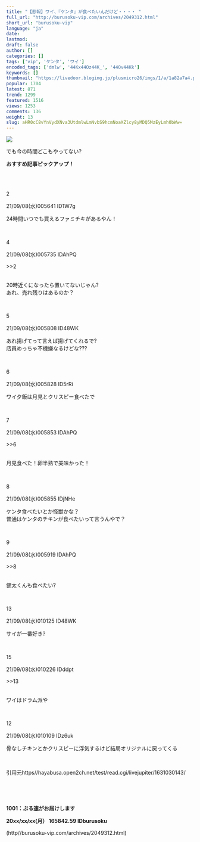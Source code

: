```yaml
---
title: "【悲報】ワイ、『ケンタ』が食べたいんだけど・・・・ "
full_url: "http://burusoku-vip.com/archives/2049312.html"
short_url: "burusoku-vip"
language: "ja"
date: 
lastmod: 
draft: false
author: []
categories: []
tags: ['vip', 'ケンタ', 'ワイ']
encoded_tags: ['dmlw', '44Kx44Oz44K_', '44Ov44Kk']
keywords: []
thumbnail: "https://livedoor.blogimg.jp/plusmicro26/imgs/1/a/1a82a7a4.png"
popular: 1704
latest: 871
trend: 1299
featured: 1516
views: 1253
comments: 136
weight: 13
slug: aHR0cC8vYnVydXNva3UtdmlwLmNvbS9hcmNoaXZlcy8yMDQ5MzEyLmh0bWw=
---
```


![](https://livedoor.blogimg.jp/plusmicro26/imgs/1/a/1a82a7a4.png)

<div><p>でも今の時間どこもやってない?</p><p><b>おすすめ記事ピックアップ！</b></p> <p class='g-ad1'> </p> <p class='g-ad2'> </p> <p></p><br> <br><p>2 <p> 21/09/08(水)005641 ID1W7g</p></p><p> 24時間いつでも買えるファミチキがあるやん！ </p><br> <p>4 <p> 21/09/08(水)005735 IDAhPQ</p></p><p> <p class='anchor'>>>2</p><br>20時近くになったら置いてないじゃん?<br>あれ、売れ残りはあるのか？ </p><br> <p>5 <p> 21/09/08(水)005808 ID48WK</p></p><p> あれ揚げてって言えば揚げてくれるで?<br>店員めっちゃ不機嫌なるけどな??? </p><br> <p>6 <p> 21/09/08(水)005828 ID5rRi</p></p><p> ワイ夕飯は月見とクリスピー食べたで </p><br> <p>7 <p> 21/09/08(水)005853 IDAhPQ</p></p><p> <p class='anchor'>>>6</p><br>月見食べた！卵半熟で美味かった！ </p><br> <p>8 <p> 21/09/08(水)005855 IDjNHe</p></p><p> ケンタ食べたいとか怪獣かな？<br>普通はケンタのチキンが食べたいって言うんやで？ </p><br> <p>9 <p> 21/09/08(水)005919 IDAhPQ</p></p><p> <p class='anchor'>>>8</p><br>健太くんも食べたい? </p><br> <p>13 <p> 21/09/08(水)010125 ID48WK</p></p><p> サイが一番好き? </p><br> <p>15 <p> 21/09/08(水)010226 IDddpt</p></p><p> <p class='anchor'>>>13</p><br>ワイはドラム派や </p><br> <p>12 <p> 21/09/08(水)010109 IDz6uk</p></p><p> 骨なしチキンとかクリスピーに浮気するけど結局オリジナルに戻ってくる </p><br> <p>引用元https//hayabusa.open2ch.net/test/read.cgi/livejupiter/1631030143/</p> <br> <p id='csw_block'></p> <p id='divSP1'> </p> <br><p><b>1001：ぶる速がお届けします <p> 20xx/xx/xx(月） 165842.59 IDburusoku</p></b></p> <p class='g-ad1'> </p> <p class='g-ad2'> </p> <p id='divSP'> </p> </div>

(http//burusoku-vip.com/archives/2049312.html)
